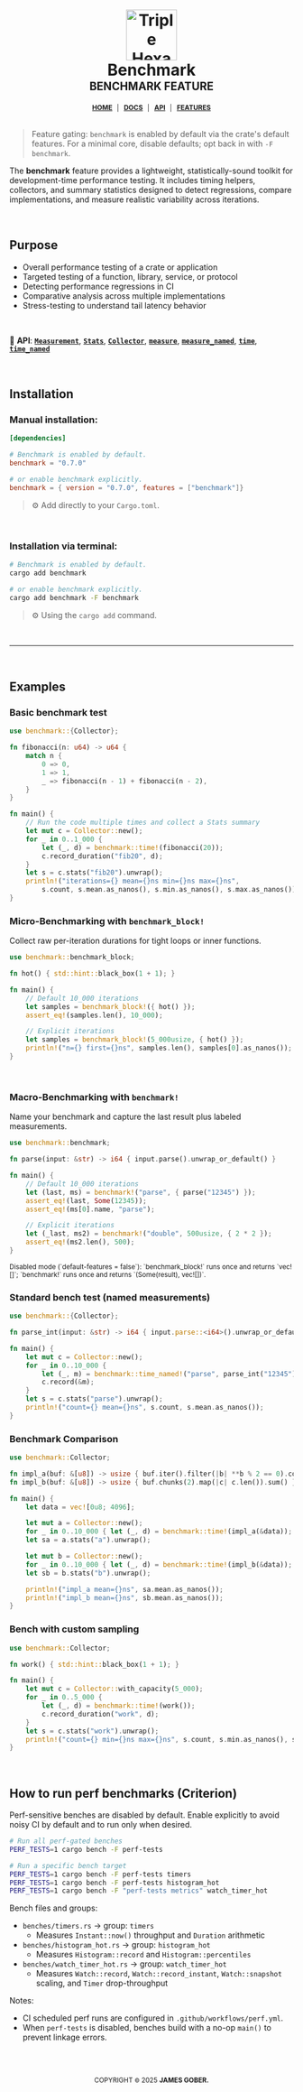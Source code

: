 <h1 align="center">
    <img width="90px" height="auto" src="https://raw.githubusercontent.com/jamesgober/jamesgober/main/media/icons/hexagon-3.svg" alt="Triple Hexagon">
    <br><b>Benchmark</b><br>
    <sub><sup>
        BENCHMARK FEATURE
    </sup></sub>
</h1>
<div align="center">
    <sup>
    <a href="../../README.md" title="Project Home"><b>HOME</b></a>
    <span>&nbsp;│&nbsp;</span>
    <a href="../README.md" title="Project Documentation"><b>DOCS</b></a>
    <span>&nbsp;│&nbsp;</span>
    <a href="../API.md" title="API Reference"><b>API</b></a>
    <span>&nbsp;│&nbsp;</span>
    <a href="./README.md" title="Feature Flags"><b>FEATURES</b></a>
    </sup>
</div>

<br>

> Feature gating: `benchmark` is enabled by default via the crate's default features. For a minimal core, disable defaults; opt back in with `-F benchmark`.

<p>
The <b>benchmark</b> feature provides a lightweight, statistically-sound toolkit for development-time performance testing. It includes timing helpers, collectors, and summary statistics designed to detect regressions, compare implementations, and measure realistic variability across iterations.
</p>

<br>

## Purpose
- Overall performance testing of a crate or application
- Targeted testing of a function, library, service, or protocol
- Detecting performance regressions in CI
- Comparative analysis across multiple implementations
- Stress-testing to understand tail latency behavior

<br>

🧩 **API**: 
[**`Measurement`**](../API.md#measurement),
[**`Stats`**](../API.md#stats),
[**`Collector`**](../API.md#collector),
[**`measure`**](../API.md#measure),
[**`measure_named`**](../API.md#measure_named),
[**`time`**](../API.md#time),
[**`time_named`**](../API.md#time_named) 

<br>

## Installation


### Manual installation:
```toml
[dependencies]

# Benchmark is enabled by default.
benchmark = "0.7.0"

# or enable benchmark explicitly.
benchmark = { version = "0.7.0", features = ["benchmark"]}
```
> ⚙️ Add directly to your `Cargo.toml`.

<br>

### Installation via terminal:
```bash
# Benchmark is enabled by default.
cargo add benchmark

# or enable benchmark explicitly.
cargo add benchmark -F benchmark
```
> ⚙️ Using the `cargo add` command.

<br>
<hr>
<br>

## Examples


### Basic benchmark test
```rust
use benchmark::{Collector};

fn fibonacci(n: u64) -> u64 {
    match n {
        0 => 0,
        1 => 1,
        _ => fibonacci(n - 1) + fibonacci(n - 2),
    }
}

fn main() {
    // Run the code multiple times and collect a Stats summary
    let mut c = Collector::new();
    for _ in 0..1_000 {
        let (_, d) = benchmark::time!(fibonacci(20));
        c.record_duration("fib20", d);
    }
    let s = c.stats("fib20").unwrap();
    println!("iterations={} mean={}ns min={}ns max={}ns",
        s.count, s.mean.as_nanos(), s.min.as_nanos(), s.max.as_nanos());
}
```


### Micro-Benchmarking with `benchmark_block!`
Collect raw per-iteration durations for tight loops or inner functions.
```rust
use benchmark::benchmark_block;

fn hot() { std::hint::black_box(1 + 1); }

fn main() {
    // Default 10_000 iterations
    let samples = benchmark_block!({ hot() });
    assert_eq!(samples.len(), 10_000);

    // Explicit iterations
    let samples = benchmark_block!(5_000usize, { hot() });
    println!("n={} first={}ns", samples.len(), samples[0].as_nanos());
}
```

<br>

### Macro-Benchmarking with `benchmark!`
Name your benchmark and capture the last result plus labeled measurements.
```rust
use benchmark::benchmark;

fn parse(input: &str) -> i64 { input.parse().unwrap_or_default() }

fn main() {
    // Default 10_000 iterations
    let (last, ms) = benchmark!("parse", { parse("12345") });
    assert_eq!(last, Some(12345));
    assert_eq!(ms[0].name, "parse");

    // Explicit iterations
    let (_last, ms2) = benchmark!("double", 500usize, { 2 * 2 });
    assert_eq!(ms2.len(), 500);
}
```

<small>
Disabled mode (`default-features = false`): `benchmark_block!` runs once and returns `vec![]`; `benchmark!` runs once and returns `(Some(result), vec![])`.
</small>


### Standard bench test (named measurements)
```rust
use benchmark::{Collector};

fn parse_int(input: &str) -> i64 { input.parse::<i64>().unwrap_or_default() }

fn main() {
    let mut c = Collector::new();
    for _ in 0..10_000 {
        let (_, m) = benchmark::time_named!("parse", parse_int("12345"));
        c.record(&m);
    }
    let s = c.stats("parse").unwrap();
    println!("count={} mean={}ns", s.count, s.mean.as_nanos());
}
```


### Benchmark Comparison
```rust
use benchmark::Collector;

fn impl_a(buf: &[u8]) -> usize { buf.iter().filter(|b| **b % 2 == 0).count() }
fn impl_b(buf: &[u8]) -> usize { buf.chunks(2).map(|c| c.len()).sum() }

fn main() {
    let data = vec![0u8; 4096];

    let mut a = Collector::new();
    for _ in 0..10_000 { let (_, d) = benchmark::time!(impl_a(&data)); a.record_duration("a", d); }
    let sa = a.stats("a").unwrap();

    let mut b = Collector::new();
    for _ in 0..10_000 { let (_, d) = benchmark::time!(impl_b(&data)); b.record_duration("b", d); }
    let sb = b.stats("b").unwrap();

    println!("impl_a mean={}ns", sa.mean.as_nanos());
    println!("impl_b mean={}ns", sb.mean.as_nanos());
}
```


### Bench with custom sampling
```rust
use benchmark::Collector;

fn work() { std::hint::black_box(1 + 1); }

fn main() {
    let mut c = Collector::with_capacity(5_000);
    for _ in 0..5_000 {
        let (_, d) = benchmark::time!(work());
        c.record_duration("work", d);
    }
    let s = c.stats("work").unwrap();
    println!("count={} min={}ns max={}ns", s.count, s.min.as_nanos(), s.max.as_nanos());
}
```





<br>

## How to run perf benchmarks (Criterion)
Perf-sensitive benches are disabled by default. Enable explicitly to avoid noisy CI by default and to run only when desired.

```bash
# Run all perf-gated benches
PERF_TESTS=1 cargo bench -F perf-tests

# Run a specific bench target
PERF_TESTS=1 cargo bench -F perf-tests timers
PERF_TESTS=1 cargo bench -F perf-tests histogram_hot
PERF_TESTS=1 cargo bench -F "perf-tests metrics" watch_timer_hot
```

Bench files and groups:
- `benches/timers.rs` → group: `timers`
  - Measures `Instant::now()` throughput and `Duration` arithmetic
- `benches/histogram_hot.rs` → group: `histogram_hot`
  - Measures `Histogram::record` and `Histogram::percentiles`
- `benches/watch_timer_hot.rs` → group: `watch_timer_hot`
  - Measures `Watch::record`, `Watch::record_instant`, `Watch::snapshot` scaling, and `Timer` drop-throughput

Notes:
- CI scheduled perf runs are configured in `.github/workflows/perf.yml`.
- When `perf-tests` is disabled, benches build with a no-op `main()` to prevent linkage errors.

<!--
:: COPYRIGHT
============================================================================ -->
<div align="center">
  <br>
  <h2></h2>
  <sup>COPYRIGHT <small>&copy;</small> 2025 <strong>JAMES GOBER.</strong></sup>
</div>